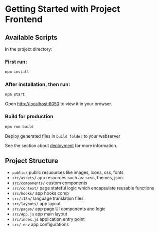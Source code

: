 # Getting Started with Project Frontend

## Available Scripts
In the project directory:

### First run:
```bash
npm install
```

### After installation, then run: 
```bash
npm start
```
Open [http://localhost:8050](http://localhost:8050) to view it in your browser.

### Build for production
```bash
npm run build
```
Deploy generated files in `build folder` to your webserver

See the section about [deployment](https://facebook.github.io/create-react-app/docs/deployment) for more information.

## Project Structure

- ```public/``` public resuources like images, icons, css, fonts
- ```src/assets/``` app resources such as: scss, themes, json.
- ```src/components/```  custom components
- ```src/context/```  page stateful logic which encapsulate reusable functions
- ```src/hooks/```  app hooks comp
- ```src/i18n/```  language translation files
- ```src/layouts/```  app layout
- ```src/pages/```  app page UI components and logic
- ```src/App.js``` app main layout
- ```src/index.js``` application entry point
- ```src/.env``` app configurations
